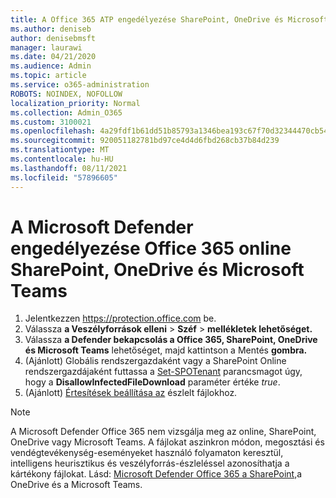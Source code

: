 ```yaml
---
title: A Office 365 ATP engedélyezése SharePoint, OneDrive és Microsoft Teams
ms.author: deniseb
author: denisebmsft
manager: laurawi
ms.date: 04/21/2020
ms.audience: Admin
ms.topic: article
ms.service: o365-administration
ROBOTS: NOINDEX, NOFOLLOW
localization_priority: Normal
ms.collection: Admin_O365
ms.custom: 3100021
ms.openlocfilehash: 4a29fdf1b61dd51b85793a1346bea193c67f70d32344470cb5449cf767da4a24
ms.sourcegitcommit: 920051182781bd97ce4d4d6fbd268cb37b84d239
ms.translationtype: MT
ms.contentlocale: hu-HU
ms.lasthandoff: 08/11/2021
ms.locfileid: "57896605"
---
```

# <a name="enable-microsoft-defender-for-office-365-for-sharepoint-online-onedrive-and-microsoft-teams"></a>A Microsoft Defender engedélyezése Office 365 online SharePoint, OneDrive és Microsoft Teams

1. Jelentkezzen https://protection.office.com be.
2. Válassza **a Veszélyforrások elleni**  >  **Széf**  >  **mellékletek lehetőséget.**
3. Válassza **a Defender bekapcsolás a Office 365, SharePoint, OneDrive és Microsoft Teams** lehetőséget, majd kattintson a Mentés **gombra.**
4. (Ajánlott) Globális rendszergazdaként vagy a SharePoint Online rendszergazdájaként futtassa a [Set-SPOTenant](https://docs.microsoft.com/powershell/module/sharepoint-online/Set-SPOTenant?view=sharepoint-ps) parancsmagot úgy, hogy a **DisallowInfectedFileDownload** paraméter értéke *true*.
5. (Ajánlott) [Értesítések beállítása az](https://docs.microsoft.com/microsoft-365/security/office-365-security/turn-on-atp-for-spo-odb-and-teams#set-up-alerts-for-detected-files) észlelt fájlokhoz.

> [!NOTE]
> A Microsoft Defender Office 365 nem vizsgálja meg az online, SharePoint, OneDrive vagy Microsoft Teams. A fájlokat aszinkron módon, megosztási és vendégtevékenység-eseményeket használó folyamaton keresztül, intelligens heurisztikus és veszélyforrás-észleléssel azonosíthatja a kártékony fájlokat. Lásd: [Microsoft Defender Office 365 a SharePoint,](https://docs.microsoft.com/microsoft-365/security/office-365-security/atp-for-spo-odb-and-teams)a OneDrive és a Microsoft Teams.